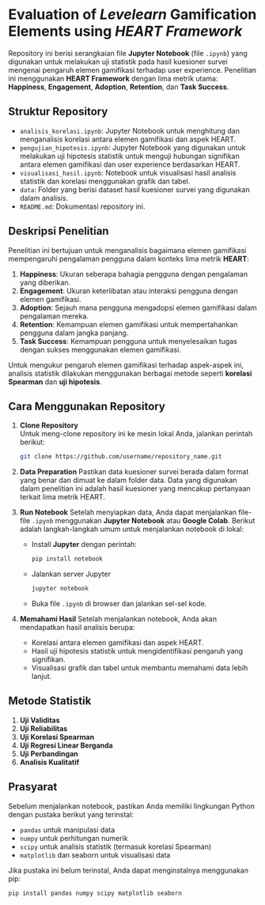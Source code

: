 # Evaluation of _Levelearn_ Gamification Elements using _HEART Framework_

Repository ini berisi serangkaian file **Jupyter Notebook** (file `.ipynb`) yang digunakan untuk melakukan uji statistik pada hasil kuesioner survei mengenai pengaruh elemen gamifikasi terhadap user experience. Penelitian ini menggunakan **HEART Framework** dengan lima metrik utama: **Happiness**, **Engagement**, **Adoption**, **Retention**, dan **Task Success**.

## Struktur Repository

- `analisis_korelasi.ipynb`: Jupyter Notebook untuk menghitung dan menganalisis korelasi antara elemen gamifikasi dan aspek HEART.
- `pengujian_hipotesis.ipynb`: Jupyter Notebook yang digunakan untuk melakukan uji hipotesis statistik untuk menguji hubungan signifikan antara elemen gamifikasi dan user experience berdasarkan HEART.
- `visualisasi_hasil.ipynb`: Notebook untuk visualisasi hasil analisis statistik dan korelasi menggunakan grafik dan tabel.
- `data`: Folder yang berisi dataset hasil kuesioner survei yang digunakan dalam analisis.
- `README.md`: Dokumentasi repository ini.

## Deskripsi Penelitian

Penelitian ini bertujuan untuk menganalisis bagaimana elemen gamifikasi mempengaruhi pengalaman pengguna dalam konteks lima metrik **HEART**:

1. **Happiness**: Ukuran seberapa bahagia pengguna dengan pengalaman yang diberikan.
2. **Engagement**: Ukuran keterlibatan atau interaksi pengguna dengan elemen gamifikasi.
3. **Adoption**: Sejauh mana pengguna mengadopsi elemen gamifikasi dalam pengalaman mereka.
4. **Retention**: Kemampuan elemen gamifikasi untuk mempertahankan pengguna dalam jangka panjang.
5. **Task Success**: Kemampuan pengguna untuk menyelesaikan tugas dengan sukses menggunakan elemen gamifikasi.

Untuk mengukur pengaruh elemen gamifikasi terhadap aspek-aspek ini, analisis statistik dilakukan menggunakan berbagai metode seperti **korelasi Spearman** dan **uji hipotesis**.

## Cara Menggunakan Repository

1. **Clone Repository**  
   Untuk meng-clone repository ini ke mesin lokal Anda, jalankan perintah berikut:
   ```bash
   git clone https://github.com/username/repository_name.git

2. **Data Preparation**
   Pastikan data kuesioner survei berada dalam format yang benar dan dimuat ke dalam folder data. Data yang digunakan dalam penelitian ini adalah hasil kuesioner yang mencakup pertanyaan terkait lima metrik HEART.

3. **Run Notebook**
   Setelah menyiapkan data, Anda dapat menjalankan file-file `.ipynb` menggunakan **Jupyter Notebook** atau **Google Colab**. Berikut adalah langkah-langkah umum untuk menjalankan notebook di lokal:
   - Install **Jupyter** dengan perintah:
     ```bash
     pip install notebook
   - Jalankan server Jupyter
     ```bash
     jupyter notebook
   - Buka file `.ipynb` di browser dan jalankan sel-sel kode.
  
4. **Memahami Hasil**
   Setelah menjalankan notebook, Anda akan mendapatkan hasil analisis berupa:
   - Korelasi antara elemen gamifikasi dan aspek HEART.
   - Hasil uji hipotesis statistik untuk mengidentifikasi pengaruh yang signifikan.
   - Visualisasi grafik dan tabel untuk membantu memahami data lebih lanjut.
  
## Metode Statistik

1. **Uji Validitas**
2. **Uji Reliabilitas**
3. **Uji Korelasi Spearman**
4. **Uji Regresi Linear Berganda**
5. **Uji Perbandingan**
6. **Analisis Kualitatif**

## Prasyarat

Sebelum menjalankan notebook, pastikan Anda memiliki lingkungan Python dengan pustaka berikut yang terinstal:
- `pandas` untuk manipulasi data
- `numpy` untuk perhitungan numerik
- `scipy` untuk analisis statistik (termasuk korelasi Spearman)
- `matplotlib` dan seaborn untuk visualisasi data

Jika pustaka ini belum terinstal, Anda dapat menginstalnya menggunakan pip:

```bash
pip install pandas numpy scipy matplotlib seaborn
